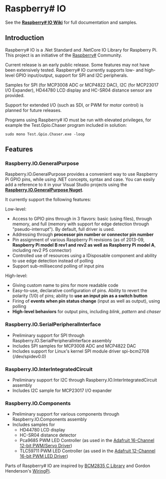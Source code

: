 ﻿Raspberry# IO
=============

See the **[Raspberry\# IO Wiki](https://github.com/raspberry-sharp/raspberry-sharp-io/wiki)** for full documentation and samples.

Introduction
------------
Raspberry# IO is a .Net Standard and .NetCore IO Library for Raspberry Pi. This project is an initiative of the [Raspberry#](http://www.raspberry-sharp.org) Community.

Current release is an early public release. Some features may not have been extensively tested.
Raspberry# IO currently supports low- and high-level GPIO input/output, support for SPI and I2C peripherals.

Samples for SPI (for MCP3008 ADC or MCP4822 DAC), I2C (for MCP23017 I/O Expander), HD44780 LCD display and HC-SR04 distance sensor are provided.

Support for extended I/O (such as SDI, or PWM for motor control) is planned for future releases.

Programs using Raspberry# IO must be run with elevated privileges, for example the Test.Gpio.Chaser program included in solution:

    sudo mono Test.Gpio.Chaser.exe -loop

Features
--------

### Raspberry.IO.GeneralPurpose
Raspberry.IO.GeneralPurpose provides a convenient way to use Raspberry Pi GPIO pins, while using .NET concepts, syntax and case.
You can easily add a reference to it in your Visual Studio projects using the **[Raspberry.IO.GeneralPurpose Nuget](https://www.nuget.org/packages/Raspberry.IO.GeneralPurpose)**.

It currently support the following features:

Low-level:

+ Access to GPIO pins through in 3 flavors: basic (using files), through memory, and full (memory with support for edge detection through "pseudo-interrupt"). By default, full driver is used.
+ Addressing through **processor pin number or connector pin number**
+ Pin assignment of various Raspberry Pi revisions (as of 2013-09, **Raspberry Pi model B rev1 and rev2 as well as Raspberry Pi model A**, including rev2 P5 connector)
+ Controlled use of resources using a IDisposable component and ability to use edge detection instead of polling
+ Support sub-millisecond polling of input pins

High-level:

+ Giving custom name to pins for more readable code
+ Easy-to-use, declarative configuration of pins. Ability to revert the polarity (1/0) of pins; ability to **use an input pin as a switch button**
+ Firing of **events when pin status change** (input as well as output), using polling
+ **High-level behaviors** for output pins, including *blink*, *pattern* and *chaser*

### Raspberry.IO.SerialPeripheralInterface

+ Preliminary support for SPI through Raspberry.IO.SerialPeripheralInterface assembly
+ Includes SPI samples for MCP3008 ADC and MCP4822 DAC
+ Includes support for Linux's kernel SPI module driver spi-bcm2708 (/dev/spidev0.0)

### Raspberry.IO.InterIntegratedCircuit

+ Preliminary support for I2C through Raspberry.IO.InterIntegratedCircuit assembly
+ Includes I2C sample for MCP23017 I/O expander 
	
### Raspberry.IO.Components

+ Preliminary support for various components through Raspberry.IO.Components assembly
+ Includes samples for
    - HD44780 LCD display
    - HC-SR04 distance detector
    - Pca9685 PWM LED Controller (as used in the [Adafruit 16-Channel 12-bit PWM/Servo Driver](http://www.adafruit.com/products/815))
    - TLC59711 PWM LED Controller (as used in the [Adafruit 12-Channel 16-bit PWM LED Driver](http://www.adafruit.com/products/1455))

Parts of Raspberry# IO are inspired by [BCM2835 C Library](http://www.airspayce.com/mikem/bcm2835/) and Gordon Henderson's [WiringPi](http://wiringpi.com/).
